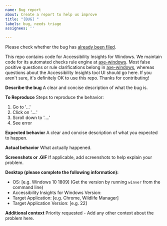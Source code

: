 ```yaml
---
name: Bug report
about: Create a report to help us improve
title: "[BUG] "
labels: bug, needs triage
assignees: ''

---
```

Please check whether the bug has [already been filed](https://github.com/Microsoft/accessibility-insights-windows/issues).

This repo contains code for Accessibility Insights for Windows. We maintain code for its automated checks rule engine at [axe-windows](https://github.com/microsoft/axe-windows/issues/). Most false positive questions or rule clarifications belong in [axe-windows](https://github.com/microsoft/axe-windows/issues/new/choose), whereas questions about the Accessibility Insights tool UI should go here. If you aren't sure, it's definitely OK to use this repo. Thanks for contributing!

**Describe the bug**
A clear and concise description of what the bug is.

**To Reproduce**
Steps to reproduce the behavior:
1. Go to '...'
2. Click on '....'
3. Scroll down to '....'
4. See error

**Expected behavior**
A clear and concise description of what you expected to happen.

**Actual behavior**
What actually happened.

**Screenshots or .GIF**
If applicable, add screenshots to help explain your problem.

**Desktop (please complete the following information):**
 - OS: [e.g. Windows 10 1809] (Get the version by running `winver` from the command line)
 - Accessibility Insights for Windows Version:
 - Target Application: [e.g. Chrome, Wildlife Manager]
 - Target Application Version: [e.g. 22]


**Additional context**
Priority requested -
Add any other context about the problem here.
